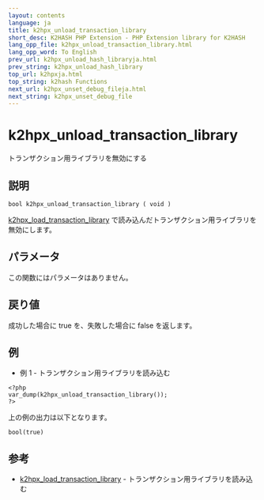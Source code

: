 ```yaml
---
layout: contents
language: ja
title: k2hpx_unload_transaction_library
short_desc: K2HASH PHP Extension - PHP Extension library for K2HASH
lang_opp_file: k2hpx_unload_transaction_library.html
lang_opp_word: To English
prev_url: k2hpx_unload_hash_libraryja.html
prev_string: k2hpx_unload_hash_library
top_url: k2hpxja.html
top_string: k2hash Functions
next_url: k2hpx_unset_debug_fileja.html
next_string: k2hpx_unset_debug_file
---
```


# k2hpx_unload_transaction_library
トランザクション用ライブラリを無効にする

## 説明

```
bool k2hpx_unload_transaction_library ( void )
```

[k2hpx_load_transaction_library](k2hpx_load_transaction_libraryja.html) で読み込んだトランザクション用ライブラリを無効にします。

## パラメータ
この関数にはパラメータはありません。

## 戻り値
成功した場合に true を、失敗した場合に false を返します。 

## 例
- 例 1 - トランザクション用ライブラリを読み込む

```
<?php
var_dump(k2hpx_unload_transaction_library());
?>
```

上の例の出力は以下となります。

```
bool(true)
```


## 参考
- [k2hpx_load_transaction_library](k2hpx_load_transaction_libraryja.html) - トランザクション用ライブラリを読み込む

